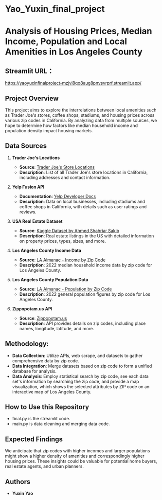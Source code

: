 # Yao_Yuxin_final_project
# Analysis of Housing Prices, Median Income, Population and Local Amenities in Los Angeles County

## Streamlit URL：
https://yaoyuxinfinalproject-mzjvl8qo8aug8pnvsvrprf.streamlit.app/

## Project Overview
This project aims to explore the interrelations between local amenities such as Trader Joe's stores, coffee shops, stadiums, and housing prices across various zip codes in California. By analyzing data from multiple sources, we hope to determine how factors like median household income and population density impact housing markets.

## Data Sources
1. **Trader Joe's Locations**  
   - **Source**: [Trader Joe's Store Locations](https://locations.traderjoes.com/ca/)  
   - **Description**: List of all Trader Joe's store locations in California, including addresses and contact information.

2. **Yelp Fusion API**  
   - **Documentation**: [Yelp Developer Docs](https://docs.developer.yelp.com/docs/fusion-intro)  
   - **Description**: Data on local businesses, including stadiums and coffee shops in California, with details such as user ratings and reviews.

3. **USA Real Estate Dataset**  
   - **Source**: [Kaggle Dataset by Ahmed Shahriar Sakib](https://www.kaggle.com/datasets/ahmedshahriarsakib/usa-real-estate-dataset/data)  
   - **Description**: Real estate listings in the US with detailed information on property prices, types, sizes, and more.

4. **Los Angeles County Income Data**  
   - **Source**: [LA Almanac - Income by Zip Code](https://www.laalmanac.com/employment/em12c.php)  
   - **Description**: 2022 median household income data by zip code for Los Angeles County.

5. **Los Angeles County Population Data**  
   - **Source**: [LA Almanac - Population by Zip Code](https://www.laalmanac.com/population/po03z.php)  
   - **Description**: 2022 general population figures by zip code for Los Angeles County.

6. **Zippopotam.us API**  
   - **Source**: [Zippopotam.us](http://api.zippopotam.us/)  
   - **Description**: API provides details on zip codes, including place names, longitude, latitude, and more.

## Methodology:
- **Data Collection**: Utilize APIs, web scrape, and datasets to gather comprehensive data by zip code.
- **Data Integration**: Merge datasets based on zip code to form a unified database for analysis.
- **Data Analysis**: Employ statistical search by zip code, see each data set's information by searching the zip code, and provide a map visualization, which shows the selected attributes by ZIP code on an interactive map of Los Angeles County.

## How to Use this Repository
- final.py is the streamlit code.
- main.py is data cleaning and merging data code.

## Expected Findings
We anticipate that zip codes with higher incomes and larger populations might show a higher density of amenities and correspondingly higher housing prices. These insights could be valuable for potential home buyers, real estate agents, and urban planners.

## Authors
- **Yuxin Yao**


